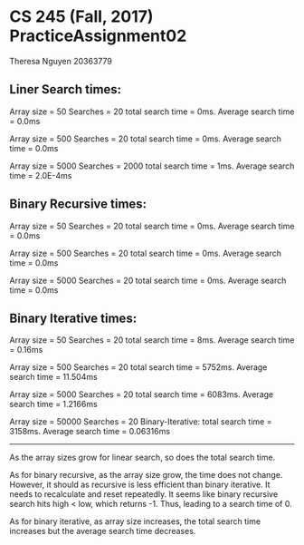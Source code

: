 # CS 245 (Fall, 2017) PracticeAssignment02

Theresa Nguyen 
20363779

Liner Search times:
------------------------------------------------------------------------
Array size  = 50
Searches    = 20
total search time = 0ms. Average search time = 0.0ms

Array size  = 500
Searches    = 20
total search time = 0ms. Average search time = 0.0ms

Array size  = 5000
Searches    = 2000
total search time = 1ms. Average search time = 2.0E-4ms

Binary Recursive times:
------------------------------------------------------------------------
Array size  = 50
Searches    = 20
total search time = 0ms. Average search time = 0.0ms

Array size  = 500
Searches    = 20
total search time = 0ms. Average search time = 0.0ms

Array size  = 5000
Searches    = 20
total search time = 0ms. Average search time = 0.0ms

Binary Iterative times:
------------------------------------------------------------------------
Array size  = 50
Searches    = 20
total search time = 8ms. Average search time = 0.16ms

Array size  = 500
Searches    = 20
total search time = 5752ms. Average search time = 11.504ms

Array size  = 5000
Searches    = 20
total search time = 6083ms. Average search time = 1.2166ms

Array size  = 50000
Searches    = 20
Binary-Iterative: total search time = 3158ms. Average search time = 0.06316ms

-------------------------------------------------------------------------------
As the array sizes grow for linear search, so does the total search time.

As for binary recursive, as the array size grow, the time does not change. However,
it should as recursive is less efficient than binary iterative. It needs to recalculate 
and reset repeatedly. It seems like binary recursive search hits high < low, which 
returns -1. Thus, leading to a search time of 0.

As for binary iterative, as array size increases, the total search time increases but 
the average search time decreases.

